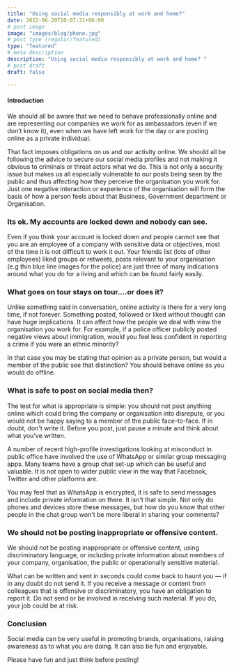 ```yaml
---
title: "Using social media responsibly at work and home?"
date: 2022-06-20T10:07:21+06:00
# post image
image: "images/blog/phone.jpg"
# post type (regular/featured)
type: "featured"
# meta description
description: "Using social media responsibly at work and home? "
# post draft
draft: false

---
```




#### Introduction

We should all be aware that we need to behave professionally online and are representing our companies we work for as ambassadors (even if we don’t know it), even when we have left work for the day or are posting online as a private individual.

That fact imposes obligations on us and our activity online. We should all be following the advice to secure our social media profiles and not making it obvious to criminals or threat actors what we do. This is not only a security issue but makes us all especially vulnerable to our posts being seen by the public and thus affecting how they perceive the organisation you work for. Just one negative interaction or experience of the organisation will form the basis of how a person feels about that Business, Government department or Organisation.


### Its ok. My accounts are locked down and nobody can see.

Even if you think your account is locked down and people cannot see that you are an employee of a company with sensitive data or objectives, most of the time it is not difficult to work it out. Your friends list (lots of other employees) liked groups or retweets, posts relevant to your organisation (e.g thin blue line images for the police) are just three of many indications around what you do for a living and which can be found fairly easily.

### What goes on tour stays on tour....or does it?

Unlike something said in conversation, online activity is there for a very long time, if not forever. Something posted, followed or liked without thought can have huge implications. It can affect how the people we deal with view the organisation you work for. For example, if a police officer publicly posted negative views about immigration, would you feel less confident in reporting a crime if you were an ethnic minority?

In that case you may be stating that opinion as a private person, but would a member of the public see that distinction? You should behave online as you would do offline.


### What is safe to post on social media then?

The test for what is appropriate is simple: you should not post anything online which could bring the company or organisation into disrepute, or you would not be happy saying to a member of the public face-to-face. If in doubt, don't write it. Before you post, just pause a minute and think about what you've written. 

A number of recent high-profile investigations looking at misconduct in public office have involved the use of WhatsApp or similar group messaging apps. Many teams have a group chat set-up which can be useful and valuable. It is not open to wider public view in the way that Facebook, Twitter and other platforms are.

You may feel that as WhatsApp is encrypted, it is safe to send messages and include private information on there. It isn't that simple. Not only do phones and devices store these messages, but how do you know that other people in the chat group won't be more liberal in sharing your comments?

### We should not be posting inappropriate or offensive content.

We should not be posting inappropriate or offensive content, using discriminatory language, or including private information about members of your company, organisation, the public or operationally sensitive material. 

What can be written and sent in seconds could come back to haunt you — if in any doubt do not send it. If you receive a message or content from colleagues that is offensive or discriminatory, you have an obligation to report it. Do not send or be involved in receiving such material. If you do, your job could be at risk.

### Conclusion

Social media can be very useful in promoting brands, organisations, raising awareness as to what you are doing. It can also be fun and enjoyable. 

Please have fun and just think before posting! 



